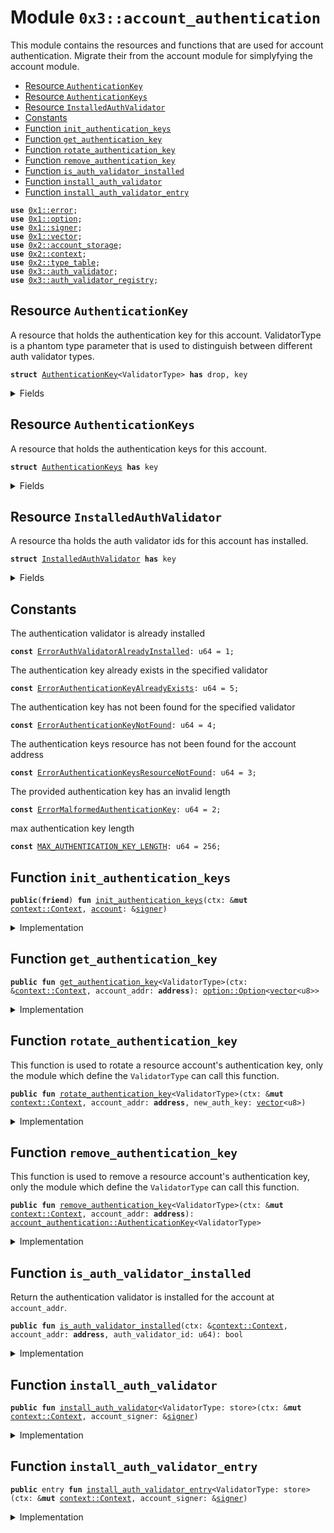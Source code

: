 
<a name="0x3_account_authentication"></a>

# Module `0x3::account_authentication`

This module contains the resources and functions that are used for account authentication.
Migrate their from the account module for simplyfying the account module.


-  [Resource `AuthenticationKey`](#0x3_account_authentication_AuthenticationKey)
-  [Resource `AuthenticationKeys`](#0x3_account_authentication_AuthenticationKeys)
-  [Resource `InstalledAuthValidator`](#0x3_account_authentication_InstalledAuthValidator)
-  [Constants](#@Constants_0)
-  [Function `init_authentication_keys`](#0x3_account_authentication_init_authentication_keys)
-  [Function `get_authentication_key`](#0x3_account_authentication_get_authentication_key)
-  [Function `rotate_authentication_key`](#0x3_account_authentication_rotate_authentication_key)
-  [Function `remove_authentication_key`](#0x3_account_authentication_remove_authentication_key)
-  [Function `is_auth_validator_installed`](#0x3_account_authentication_is_auth_validator_installed)
-  [Function `install_auth_validator`](#0x3_account_authentication_install_auth_validator)
-  [Function `install_auth_validator_entry`](#0x3_account_authentication_install_auth_validator_entry)


<pre><code><b>use</b> <a href="">0x1::error</a>;
<b>use</b> <a href="">0x1::option</a>;
<b>use</b> <a href="">0x1::signer</a>;
<b>use</b> <a href="">0x1::vector</a>;
<b>use</b> <a href="">0x2::account_storage</a>;
<b>use</b> <a href="">0x2::context</a>;
<b>use</b> <a href="">0x2::type_table</a>;
<b>use</b> <a href="auth_validator.md#0x3_auth_validator">0x3::auth_validator</a>;
<b>use</b> <a href="auth_validator_registry.md#0x3_auth_validator_registry">0x3::auth_validator_registry</a>;
</code></pre>



<a name="0x3_account_authentication_AuthenticationKey"></a>

## Resource `AuthenticationKey`

A resource that holds the authentication key for this account.
ValidatorType is a phantom type parameter that is used to distinguish between different auth validator types.


<pre><code><b>struct</b> <a href="account_authentication.md#0x3_account_authentication_AuthenticationKey">AuthenticationKey</a>&lt;ValidatorType&gt; <b>has</b> drop, key
</code></pre>



<details>
<summary>Fields</summary>


<dl>
<dt>
<code>authentication_key: <a href="">vector</a>&lt;u8&gt;</code>
</dt>
<dd>

</dd>
</dl>


</details>

<a name="0x3_account_authentication_AuthenticationKeys"></a>

## Resource `AuthenticationKeys`

A resource that holds the authentication keys for this account.


<pre><code><b>struct</b> <a href="account_authentication.md#0x3_account_authentication_AuthenticationKeys">AuthenticationKeys</a> <b>has</b> key
</code></pre>



<details>
<summary>Fields</summary>


<dl>
<dt>
<code>authentication_keys: <a href="_TypeTable">type_table::TypeTable</a></code>
</dt>
<dd>

</dd>
</dl>


</details>

<a name="0x3_account_authentication_InstalledAuthValidator"></a>

## Resource `InstalledAuthValidator`

A resource tha holds the auth validator ids for this account has installed.


<pre><code><b>struct</b> <a href="account_authentication.md#0x3_account_authentication_InstalledAuthValidator">InstalledAuthValidator</a> <b>has</b> key
</code></pre>



<details>
<summary>Fields</summary>


<dl>
<dt>
<code>validators: <a href="">vector</a>&lt;u64&gt;</code>
</dt>
<dd>

</dd>
</dl>


</details>

<a name="@Constants_0"></a>

## Constants


<a name="0x3_account_authentication_ErrorAuthValidatorAlreadyInstalled"></a>

The authentication validator is already installed


<pre><code><b>const</b> <a href="account_authentication.md#0x3_account_authentication_ErrorAuthValidatorAlreadyInstalled">ErrorAuthValidatorAlreadyInstalled</a>: u64 = 1;
</code></pre>



<a name="0x3_account_authentication_ErrorAuthenticationKeyAlreadyExists"></a>

The authentication key already exists in the specified validator


<pre><code><b>const</b> <a href="account_authentication.md#0x3_account_authentication_ErrorAuthenticationKeyAlreadyExists">ErrorAuthenticationKeyAlreadyExists</a>: u64 = 5;
</code></pre>



<a name="0x3_account_authentication_ErrorAuthenticationKeyNotFound"></a>

The authentication key has not been found for the specified validator


<pre><code><b>const</b> <a href="account_authentication.md#0x3_account_authentication_ErrorAuthenticationKeyNotFound">ErrorAuthenticationKeyNotFound</a>: u64 = 4;
</code></pre>



<a name="0x3_account_authentication_ErrorAuthenticationKeysResourceNotFound"></a>

The authentication keys resource has not been found for the account address


<pre><code><b>const</b> <a href="account_authentication.md#0x3_account_authentication_ErrorAuthenticationKeysResourceNotFound">ErrorAuthenticationKeysResourceNotFound</a>: u64 = 3;
</code></pre>



<a name="0x3_account_authentication_ErrorMalformedAuthenticationKey"></a>

The provided authentication key has an invalid length


<pre><code><b>const</b> <a href="account_authentication.md#0x3_account_authentication_ErrorMalformedAuthenticationKey">ErrorMalformedAuthenticationKey</a>: u64 = 2;
</code></pre>



<a name="0x3_account_authentication_MAX_AUTHENTICATION_KEY_LENGTH"></a>

max authentication key length


<pre><code><b>const</b> <a href="account_authentication.md#0x3_account_authentication_MAX_AUTHENTICATION_KEY_LENGTH">MAX_AUTHENTICATION_KEY_LENGTH</a>: u64 = 256;
</code></pre>



<a name="0x3_account_authentication_init_authentication_keys"></a>

## Function `init_authentication_keys`



<pre><code><b>public</b>(<b>friend</b>) <b>fun</b> <a href="account_authentication.md#0x3_account_authentication_init_authentication_keys">init_authentication_keys</a>(ctx: &<b>mut</b> <a href="_Context">context::Context</a>, <a href="account.md#0x3_account">account</a>: &<a href="">signer</a>)
</code></pre>



<details>
<summary>Implementation</summary>


<pre><code><b>public</b>(<b>friend</b>) <b>fun</b> <a href="account_authentication.md#0x3_account_authentication_init_authentication_keys">init_authentication_keys</a>(ctx: &<b>mut</b> Context, <a href="account.md#0x3_account">account</a>: &<a href="">signer</a>) {
   <b>let</b> authentication_keys = <a href="account_authentication.md#0x3_account_authentication_AuthenticationKeys">AuthenticationKeys</a> {
      authentication_keys: <a href="_new">type_table::new</a>(ctx),
   };
   <a href="_global_move_to">account_storage::global_move_to</a>&lt;<a href="account_authentication.md#0x3_account_authentication_AuthenticationKeys">AuthenticationKeys</a>&gt;(ctx, <a href="account.md#0x3_account">account</a>, authentication_keys);
}
</code></pre>



</details>

<a name="0x3_account_authentication_get_authentication_key"></a>

## Function `get_authentication_key`



<pre><code><b>public</b> <b>fun</b> <a href="account_authentication.md#0x3_account_authentication_get_authentication_key">get_authentication_key</a>&lt;ValidatorType&gt;(ctx: &<a href="_Context">context::Context</a>, account_addr: <b>address</b>): <a href="_Option">option::Option</a>&lt;<a href="">vector</a>&lt;u8&gt;&gt;
</code></pre>



<details>
<summary>Implementation</summary>


<pre><code><b>public</b> <b>fun</b> <a href="account_authentication.md#0x3_account_authentication_get_authentication_key">get_authentication_key</a>&lt;ValidatorType&gt;(ctx: &Context, account_addr: <b>address</b>): Option&lt;<a href="">vector</a>&lt;u8&gt;&gt; {
   <b>if</b>(!<a href="_global_exists">account_storage::global_exists</a>&lt;<a href="account_authentication.md#0x3_account_authentication_AuthenticationKeys">AuthenticationKeys</a>&gt;(ctx, account_addr)){
      <a href="_none">option::none</a>&lt;<a href="">vector</a>&lt;u8&gt;&gt;()
   }<b>else</b>{
      <b>let</b> authentication_keys = <a href="_global_borrow">account_storage::global_borrow</a>&lt;<a href="account_authentication.md#0x3_account_authentication_AuthenticationKeys">AuthenticationKeys</a>&gt;(ctx, account_addr);
      <b>if</b>(<a href="_contains">type_table::contains</a>&lt;<a href="account_authentication.md#0x3_account_authentication_AuthenticationKey">AuthenticationKey</a>&lt;ValidatorType&gt;&gt;(&authentication_keys.authentication_keys)){
         <a href="_some">option::some</a>(<a href="_borrow">type_table::borrow</a>&lt;<a href="account_authentication.md#0x3_account_authentication_AuthenticationKey">AuthenticationKey</a>&lt;ValidatorType&gt;&gt;(&authentication_keys.authentication_keys).authentication_key)
      }<b>else</b>{
         <a href="_none">option::none</a>&lt;<a href="">vector</a>&lt;u8&gt;&gt;()
      }
   }
}
</code></pre>



</details>

<a name="0x3_account_authentication_rotate_authentication_key"></a>

## Function `rotate_authentication_key`

This function is used to rotate a resource account's authentication key, only the module which define the <code>ValidatorType</code> can call this function.


<pre><code><b>public</b> <b>fun</b> <a href="account_authentication.md#0x3_account_authentication_rotate_authentication_key">rotate_authentication_key</a>&lt;ValidatorType&gt;(ctx: &<b>mut</b> <a href="_Context">context::Context</a>, account_addr: <b>address</b>, new_auth_key: <a href="">vector</a>&lt;u8&gt;)
</code></pre>



<details>
<summary>Implementation</summary>


<pre><code><b>public</b> <b>fun</b> <a href="account_authentication.md#0x3_account_authentication_rotate_authentication_key">rotate_authentication_key</a>&lt;ValidatorType&gt;(ctx: &<b>mut</b> Context, account_addr: <b>address</b>, new_auth_key: <a href="">vector</a>&lt;u8&gt;) {

   <b>assert</b>!(
      <a href="_length">vector::length</a>(&new_auth_key) &lt;= <a href="account_authentication.md#0x3_account_authentication_MAX_AUTHENTICATION_KEY_LENGTH">MAX_AUTHENTICATION_KEY_LENGTH</a>,
      <a href="_invalid_argument">error::invalid_argument</a>(<a href="account_authentication.md#0x3_account_authentication_ErrorMalformedAuthenticationKey">ErrorMalformedAuthenticationKey</a>)
   );
   //We need <b>to</b> ensure the <a href="account_authentication.md#0x3_account_authentication_AuthenticationKeys">AuthenticationKeys</a> resource <b>exists</b> before we can rotate the authentication key.
   <b>let</b> authentication_keys = <a href="_global_borrow_mut">account_storage::global_borrow_mut</a>&lt;<a href="account_authentication.md#0x3_account_authentication_AuthenticationKeys">AuthenticationKeys</a>&gt;(ctx, account_addr);
   <b>if</b>(<a href="_contains">type_table::contains</a>&lt;<a href="account_authentication.md#0x3_account_authentication_AuthenticationKey">AuthenticationKey</a>&lt;ValidatorType&gt;&gt;(&authentication_keys.authentication_keys)){
      <b>let</b> authentication_key = <a href="_borrow_mut">type_table::borrow_mut</a>&lt;<a href="account_authentication.md#0x3_account_authentication_AuthenticationKey">AuthenticationKey</a>&lt;ValidatorType&gt;&gt;(&<b>mut</b> authentication_keys.authentication_keys);
      authentication_key.authentication_key = new_auth_key;
   }<b>else</b>{
      <b>let</b> authentication_key = <a href="account_authentication.md#0x3_account_authentication_AuthenticationKey">AuthenticationKey</a>&lt;ValidatorType&gt; {
         authentication_key: new_auth_key,
      };
      <a href="_add">type_table::add</a>(&<b>mut</b> authentication_keys.authentication_keys, authentication_key);
   };
}
</code></pre>



</details>

<a name="0x3_account_authentication_remove_authentication_key"></a>

## Function `remove_authentication_key`

This function is used to remove a resource account's authentication key, only the module which define the <code>ValidatorType</code> can call this function.


<pre><code><b>public</b> <b>fun</b> <a href="account_authentication.md#0x3_account_authentication_remove_authentication_key">remove_authentication_key</a>&lt;ValidatorType&gt;(ctx: &<b>mut</b> <a href="_Context">context::Context</a>, account_addr: <b>address</b>): <a href="account_authentication.md#0x3_account_authentication_AuthenticationKey">account_authentication::AuthenticationKey</a>&lt;ValidatorType&gt;
</code></pre>



<details>
<summary>Implementation</summary>


<pre><code><b>public</b> <b>fun</b> <a href="account_authentication.md#0x3_account_authentication_remove_authentication_key">remove_authentication_key</a>&lt;ValidatorType&gt;(ctx: &<b>mut</b> Context, account_addr: <b>address</b>): <a href="account_authentication.md#0x3_account_authentication_AuthenticationKey">AuthenticationKey</a>&lt;ValidatorType&gt; {
   <b>assert</b>!(
      <a href="_global_exists">account_storage::global_exists</a>&lt;<a href="account_authentication.md#0x3_account_authentication_AuthenticationKeys">AuthenticationKeys</a>&gt;(ctx, account_addr),
      <a href="_not_found">error::not_found</a>(<a href="account_authentication.md#0x3_account_authentication_ErrorAuthenticationKeysResourceNotFound">ErrorAuthenticationKeysResourceNotFound</a>)
   );
   <b>let</b> authentication_keys = <a href="_global_borrow_mut">account_storage::global_borrow_mut</a>&lt;<a href="account_authentication.md#0x3_account_authentication_AuthenticationKeys">AuthenticationKeys</a>&gt;(ctx, account_addr);
   <b>assert</b>!(
      <a href="_contains">type_table::contains</a>&lt;<a href="account_authentication.md#0x3_account_authentication_AuthenticationKey">AuthenticationKey</a>&lt;ValidatorType&gt;&gt;(&authentication_keys.authentication_keys),
      <a href="_not_found">error::not_found</a>(<a href="account_authentication.md#0x3_account_authentication_ErrorAuthenticationKeyNotFound">ErrorAuthenticationKeyNotFound</a>)
   );

   <b>let</b> removed_authentication_key = <a href="_remove">type_table::remove</a>&lt;<a href="account_authentication.md#0x3_account_authentication_AuthenticationKey">AuthenticationKey</a>&lt;ValidatorType&gt;&gt;(&<b>mut</b> authentication_keys.authentication_keys);
   removed_authentication_key
}
</code></pre>



</details>

<a name="0x3_account_authentication_is_auth_validator_installed"></a>

## Function `is_auth_validator_installed`

Return the authentication validator is installed for the account at <code>account_addr</code>.


<pre><code><b>public</b> <b>fun</b> <a href="account_authentication.md#0x3_account_authentication_is_auth_validator_installed">is_auth_validator_installed</a>(ctx: &<a href="_Context">context::Context</a>, account_addr: <b>address</b>, auth_validator_id: u64): bool
</code></pre>



<details>
<summary>Implementation</summary>


<pre><code><b>public</b> <b>fun</b> <a href="account_authentication.md#0x3_account_authentication_is_auth_validator_installed">is_auth_validator_installed</a>(ctx: &Context, account_addr: <b>address</b>, auth_validator_id: u64): bool {
   <b>if</b>(<a href="_global_exists">account_storage::global_exists</a>&lt;<a href="account_authentication.md#0x3_account_authentication_InstalledAuthValidator">InstalledAuthValidator</a>&gt;(ctx, account_addr)){
      <b>let</b> installed_auth_validator = <a href="_global_borrow">account_storage::global_borrow</a>&lt;<a href="account_authentication.md#0x3_account_authentication_InstalledAuthValidator">InstalledAuthValidator</a>&gt;(ctx, account_addr);
      <a href="_contains">vector::contains</a>(&installed_auth_validator.validators, &auth_validator_id)
   }<b>else</b>{
      <b>false</b>
   }
}
</code></pre>



</details>

<a name="0x3_account_authentication_install_auth_validator"></a>

## Function `install_auth_validator`



<pre><code><b>public</b> <b>fun</b> <a href="account_authentication.md#0x3_account_authentication_install_auth_validator">install_auth_validator</a>&lt;ValidatorType: store&gt;(ctx: &<b>mut</b> <a href="_Context">context::Context</a>, account_signer: &<a href="">signer</a>)
</code></pre>



<details>
<summary>Implementation</summary>


<pre><code><b>public</b> <b>fun</b> <a href="account_authentication.md#0x3_account_authentication_install_auth_validator">install_auth_validator</a>&lt;ValidatorType: store&gt;(ctx: &<b>mut</b> Context, account_signer: &<a href="">signer</a>) {
   <b>let</b> validator = <a href="auth_validator_registry.md#0x3_auth_validator_registry_borrow_validator_by_type">auth_validator_registry::borrow_validator_by_type</a>&lt;ValidatorType&gt;(ctx);
   <b>let</b> validator_id = <a href="auth_validator.md#0x3_auth_validator_validator_id">auth_validator::validator_id</a>(validator);
   <b>let</b> account_addr = <a href="_address_of">signer::address_of</a>(account_signer);

   <b>assert</b>!(
      !<a href="account_authentication.md#0x3_account_authentication_is_auth_validator_installed">is_auth_validator_installed</a>(ctx, account_addr, validator_id),
      <a href="_already_exists">error::already_exists</a>(<a href="account_authentication.md#0x3_account_authentication_ErrorAuthValidatorAlreadyInstalled">ErrorAuthValidatorAlreadyInstalled</a>));


   <b>if</b>(!<a href="_global_exists">account_storage::global_exists</a>&lt;<a href="account_authentication.md#0x3_account_authentication_InstalledAuthValidator">InstalledAuthValidator</a>&gt;(ctx, account_addr)){
      <b>let</b> installed_auth_validator = <a href="account_authentication.md#0x3_account_authentication_InstalledAuthValidator">InstalledAuthValidator</a> {
         validators: <a href="_empty">vector::empty</a>(),
      };
      <a href="_global_move_to">account_storage::global_move_to</a>&lt;<a href="account_authentication.md#0x3_account_authentication_InstalledAuthValidator">InstalledAuthValidator</a>&gt;(ctx, account_signer, installed_auth_validator);
   };
   <b>let</b> installed_auth_validator = <a href="_global_borrow_mut">account_storage::global_borrow_mut</a>&lt;<a href="account_authentication.md#0x3_account_authentication_InstalledAuthValidator">InstalledAuthValidator</a>&gt;(ctx, account_addr);
   <a href="_push_back">vector::push_back</a>(&<b>mut</b> installed_auth_validator.validators, validator_id);
}
</code></pre>



</details>

<a name="0x3_account_authentication_install_auth_validator_entry"></a>

## Function `install_auth_validator_entry`



<pre><code><b>public</b> entry <b>fun</b> <a href="account_authentication.md#0x3_account_authentication_install_auth_validator_entry">install_auth_validator_entry</a>&lt;ValidatorType: store&gt;(ctx: &<b>mut</b> <a href="_Context">context::Context</a>, account_signer: &<a href="">signer</a>)
</code></pre>



<details>
<summary>Implementation</summary>


<pre><code><b>public</b> entry <b>fun</b> <a href="account_authentication.md#0x3_account_authentication_install_auth_validator_entry">install_auth_validator_entry</a>&lt;ValidatorType: store&gt;(ctx: &<b>mut</b> Context, account_signer: &<a href="">signer</a>) {
   <a href="account_authentication.md#0x3_account_authentication_install_auth_validator">install_auth_validator</a>&lt;ValidatorType&gt;(ctx, account_signer);
}
</code></pre>



</details>
